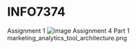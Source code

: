 # INFO7374
Assignment 1
![image](https://github.com/user-attachments/assets/99218da5-d4c5-4b19-89ba-521f94842bf4)
Assignment 4 Part 1
marketing_analytics_tool_architecture.png
